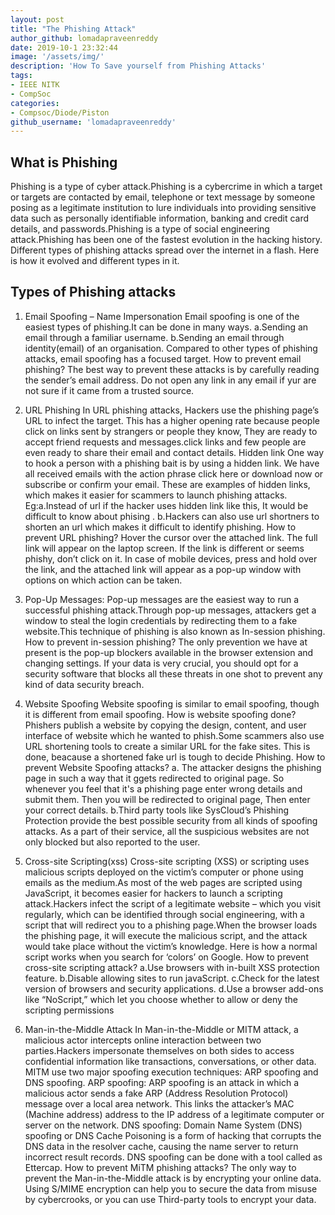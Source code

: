 ```yaml
---
layout: post
title: "The Phishing Attack"
author_github: lomadapraveenreddy
date: 2019-10-1 23:32:44
image: '/assets/img/'
description: 'How To Save yourself from Phishing Attacks'
tags:
- IEEE NITK
- CompSoc
categories:
- Compsoc/Diode/Piston
github_username: 'lomadapraveenreddy'
---				
```


## What is Phishing
Phishing is a type of cyber attack.Phishing is a cybercrime in which a target or targets are contacted by email, telephone or text message by someone posing as a legitimate institution to lure individuals into providing sensitive data such as personally identifiable information, banking and credit card details, and passwords.Phishing is a type of social engineering attack.Phishing has been one of the fastest evolution in the hacking history. Different types of phishing attacks spread over the internet in a flash. Here is how it evolved and different types in it.

## Types of Phishing attacks

1. Email Spoofing – Name Impersonation
Email spoofing is one of the easiest types of phishing.It can be done in many ways.
	a.Sending an email through a familiar username.
	b.Sending an email through identity(email) of an organisation.
Compared to other types of phishing attacks, email spoofing has a focused target.
How to prevent email phishing?
The best way to prevent these attacks is by carefully reading the sender’s email address. Do not open any link in any email if yur are not sure if it came from a trusted source.

2. URL Phishing
In URL phishing attacks, Hackers use the phishing page’s URL to infect the target.
This has a higher opening rate because people click on links sent by strangers or people they know,
They are ready to accept friend requests and messages.click links and few people are even ready to share their email and contact details.
Hidden link
One way to hook a person with a phishing bait is by using a hidden link. We have all received emails with the action phrase click here or download now or subscribe or confirm your email. 
These are examples of hidden links, which makes it easier for scammers to launch phishing attacks.
Eg:a.Instead of url if the hacker uses hidden link like this, It would be difficult to know about     	   phising <click here>.
   b.Hackers can also use url shortners to shorten an url which makes it difficult to identify 	    	 phishing.
How to prevent URL phishing? 
Hover the cursor over the attached link. The full link will appear on the laptop screen. If the link is different or seems phishy, don’t click on it. In case of mobile devices, press and hold over the link, and the attached link will appear as a pop-up window with options on which action can be taken.

3. Pop-Up Messages: 
Pop-up messages are the easiest way to run a successful phishing attack.Through pop-up messages, attackers get a window to steal the login credentials by redirecting them to a fake website.This technique of phishing is also known as In-session phishing.
How to prevent in-session phishing?
The only prevention we have at present is the pop-up blockers available in the browser extension and changing settings. If your data is very crucial, you should opt for a security software that blocks all these threats in one shot to prevent any kind of data security breach.

4. Website Spoofing
Website spoofing is similar to email spoofing, though it is different from email spoofing.
How is website spoofing done?
Phishers publish a website by copying the design, content, and user interface of website which he wanted to phish.Some scammers also use URL shortening tools to create a similar URL for the fake sites. This is done, beacause a shortened fake url is tough to decide Phishing. 
How to prevent Website Spoofing attacks?
a. The attacker designs the phishing page in such a way that it ggets redirected to original page. So whenever you feel that it's a phishing page enter wrong details and submit them. Then you will be redirected to original page, Then enter your correct details.
b.Third party tools like SysCloud’s Phishing Protection provide the best possible security from all kinds of spoofing attacks. As a part of their service, all the suspicious websites are not only blocked but also reported to the user.

5. Cross-site Scripting(xss)
Cross-site scripting (XSS) or scripting uses malicious scripts deployed on the victim’s computer or phone using emails as the medium.As most of the web pages are scripted using JavaScript, it becomes easier for hackers to launch a scripting attack.Hackers infect the script of a legitimate website – which you visit regularly, which can be identified through social engineering, with a script that will redirect you to a phishing page.When the browser loads the phishing page, it will execute the malicious script, and the attack would take place without the victim’s knowledge. 
Here is how a normal script works when you search for ‘colors’ on Google.
How to prevent cross-site scripting attack?
a.Use browsers with in-built XSS protection feature.
b.Disable allowing sites to run javaScript.
c.Check for the latest version of browsers and security applications.
d.Use a browser add-ons like “NoScript,” which let you choose whether to allow or deny the scripting permissions
6. Man-in-the-Middle Attack
In Man-in-the-Middle or MITM attack, a malicious actor intercepts online interaction between two parties.Hackers impersonate themselves on both sides to access confidential information like transactions, conversations, or other data. 
MITM use two major spoofing execution techniques: ARP spoofing and DNS spoofing.
ARP spoofing: ARP spoofing is an attack in which a malicious actor sends a fake ARP (Address Resolution Protocol) message over a local area network. This links the attacker’s MAC (Machine address) address to the IP address of a legitimate computer or server on the network.
DNS spoofing: Domain Name System (DNS) spoofing or DNS Cache Poisoning is a form of hacking that corrupts the DNS data in the resolver cache, causing the name server to return incorrect result records. DNS spoofing can be done with a tool called as Ettercap.
How to prevent MiTM phishing attacks?
The only way to prevent the Man-in-the-Middle attack is by encrypting your online data. Using S/MIME encryption can help you to secure the data from misuse by cybercrooks, or you can use Third-party tools to encrypt your data.
